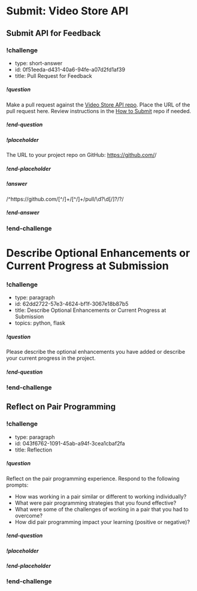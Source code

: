 # Submit: Video Store API

## Submit API for Feedback

<!-- prettier-ignore-start -->
### !challenge

* type: short-answer
* id: 0f51eeda-d431-40a6-94fe-a07d2fd1af39
* title: Pull Request for Feedback

##### !question

Make a pull request against the [Video Store API repo](https://github.com/AdaGold/retro-video-store). Place the URL of the pull request here. Review instructions in the [How to Submit](../ada-project-practices/how-to-submit.md) repo if needed.

##### !end-question

##### !placeholder
The URL to your project repo on GitHub: https://github.com/<your-username>/<project-name>
##### !end-placeholder

##### !answer

/^https:\/\/github\.com\/[^\/]+\/[^\/]+\/pull\/\d?\d[\/]?/?/

##### !end-answer

### !end-challenge

<!-- prettier-ignore-end -->

# Describe Optional Enhancements or Current Progress at Submission

<!-- prettier-ignore-start -->
### !challenge
* type: paragraph
* id: 62dd2722-57e3-4624-bf1f-3067e18b87b5
* title: Describe Optional Enhancements or Current Progress at Submission
* topics: python, flask
##### !question

Please describe the optional enhancements you have added or describe your current progress in the project. 

##### !end-question
### !end-challenge
<!-- prettier-ignore-end -->

## Reflect on Pair Programming

<!--BEGIN CHALLENGE-->

### !challenge

* type: paragraph
* id: 043f6762-1091-45ab-a94f-3cea1cbaf2fa
* title: Reflection

##### !question

Reflect on the pair programming experience.  Respond to the following prompts:

- How was working in a pair similar or different to working individually?
- What were pair programming strategies that you found effective?
- What were some of the challenges of working in a pair that you had to overcome?
- How did pair programming impact your learning (positive or negative)?


##### !end-question

##### !placeholder

<!--Placeholder text-->

##### !end-placeholder


### !end-challenge

<!--END CHALLENGE-->








